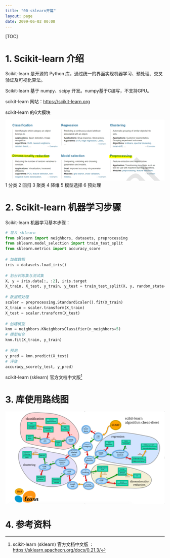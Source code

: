 ```yaml
---
title: "00-sklearn开篇"
layout: page
date: 2099-06-02 00:00
---
```


[TOC]

# 1. Scikit-learn 介绍

Scikit-learn 是开源的 Python 库，通过统一的界面实现机器学习、预处理、交叉验证及可视化算法。

Scikit-learn 基于 numpy、scipy 开发。numpy基于C编写，不支持GPU。

scikit-learn 网站：https://scikit-learn.org

scikit-learn 的6大模块

![](../../../../attach/images/2019-10-16-14-02-56.png)
1 分类
2 回归
3 聚类
4 降维
5 模型选择
6 预处理


# 2. Scikit-learn 机器学习步骤

Scikit-learn 机器学习基本步骤：
```python 
# 导入 sklearn
from sklearn import neighbors, datasets, preprocessing
from sklearn.model_selection import train_test_split
from sklearn.metrics import accuracy_score

# 加载数据
iris = datasets.load_iris()

# 划分训练集与测试集
X, y = iris.data[:, :2], iris.target
X_train, X_test, y_train, y_test = train_test_split(X, y, random_state=33)

# 数据预处理
scaler = preprocessing.StandardScaler().fit(X_train)
X_train = scaler.transform(X_train)
X_test = scaler.transform(X_test)

# 创建模型
knn = neighbors.KNeighborsClassifier(n_neighbors=5)
# 模型拟合
knn.fit(X_train, y_train)

# 预测
y_pred = knn.predict(X_test)
# 评估
accuracy_score(y_test, y_pred)
```
scikit-learn (sklearn) 官方文档中文版[^1]

# 3. 库使用路线图

![](/attach/images/2020-03-21-23-35-14.png)

# 4. 参考资料

[^1]: scikit-learn (sklearn) 官方文档中文版
：https://sklearn.apachecn.org/docs/0.21.3/


